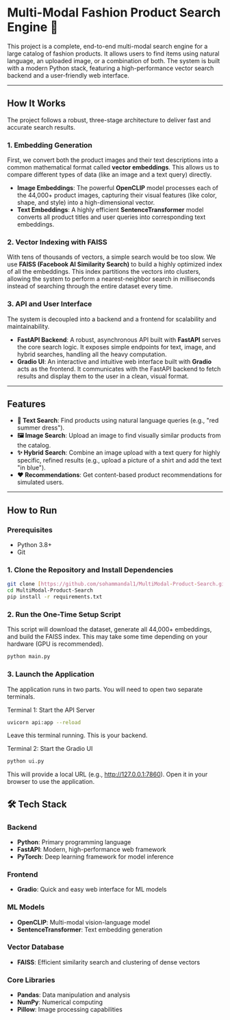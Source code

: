 # Multi-Modal Fashion Product Search Engine 👕

This project is a complete, end-to-end multi-modal search engine for a large catalog of fashion products. It allows users to find items using natural language, an uploaded image, or a combination of both. The system is built with a modern Python stack, featuring a high-performance vector search backend and a user-friendly web interface.

---

## How It Works

The project follows a robust, three-stage architecture to deliver fast and accurate search results.

### 1. Embedding Generation
First, we convert both the product images and their text descriptions into a common mathematical format called **vector embeddings**. This allows us to compare different types of data (like an image and a text query) directly.
* **Image Embeddings**: The powerful **OpenCLIP** model processes each of the 44,000+ product images, capturing their visual features (like color, shape, and style) into a high-dimensional vector.
* **Text Embeddings**: A highly efficient **SentenceTransformer** model converts all product titles and user queries into corresponding text embeddings.

### 2. Vector Indexing with FAISS
With tens of thousands of vectors, a simple search would be too slow. We use **FAISS (Facebook AI Similarity Search)** to build a highly optimized index of all the embeddings. This index partitions the vectors into clusters, allowing the system to perform a nearest-neighbor search in milliseconds instead of searching through the entire dataset every time.

### 3. API and User Interface
The system is decoupled into a backend and a frontend for scalability and maintainability.
* **FastAPI Backend**: A robust, asynchronous API built with **FastAPI** serves the core search logic. It exposes simple endpoints for text, image, and hybrid searches, handling all the heavy computation.
* **Gradio UI**: An interactive and intuitive web interface built with **Gradio** acts as the frontend. It communicates with the FastAPI backend to fetch results and display them to the user in a clean, visual format.

---

## Features

* **🔎 Text Search**: Find products using natural language queries (e.g., "red summer dress").
* **🖼️ Image Search**: Upload an image to find visually similar products from the catalog.
* **✨ Hybrid Search**: Combine an image upload with a text query for highly specific, refined results (e.g., upload a picture of a shirt and add the text "in blue").
* **❤️ Recommendations**: Get content-based product recommendations for simulated users.

---

## How to Run

### Prerequisites
* Python 3.8+
* Git

### 1. Clone the Repository and Install Dependencies
```bash
git clone [https://github.com/sohammandal1/MultiModal-Product-Search.git](https://github.com/sohammandal1/MultiModal-Product-Search.git)
cd MultiModal-Product-Search
pip install -r requirements.txt
```

### 2. Run the One-Time Setup Script
This script will download the dataset, generate all 44,000+ embeddings, and build the FAISS index. This may take some time depending on your hardware (GPU is recommended).
```bash
python main.py
```

### 3. Launch the Application
The application runs in two parts. You will need to open two separate terminals.

Terminal 1: Start the API Server
```bash
uvicorn api:app --reload
```

Leave this terminal running. This is your backend.

Terminal 2: Start the Gradio UI
```bash
python ui.py
```

This will provide a local URL (e.g., http://127.0.0.1:7860). Open it in your browser to use the application.

## 🛠️ Tech Stack

### Backend
- **Python**: Primary programming language
- **FastAPI**: Modern, high-performance web framework
- **PyTorch**: Deep learning framework for model inference

### Frontend
- **Gradio**: Quick and easy web interface for ML models

### ML Models
- **OpenCLIP**: Multi-modal vision-language model
- **SentenceTransformer**: Text embedding generation

### Vector Database
- **FAISS**: Efficient similarity search and clustering of dense vectors

### Core Libraries
- **Pandas**: Data manipulation and analysis
- **NumPy**: Numerical computing
- **Pillow**: Image processing capabilities
